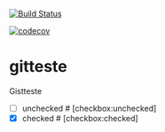 [![Build Status](https://travis-ci.org/bferronato/gitteste.svg?branch=master)](https://travis-ci.org/bferronato/gitteste)

[![codecov](https://codecov.io/gh/bferronato/gitteste/branch/master/graph/badge.svg)](https://codecov.io/gh/bferronato/gitteste)


gitteste
========

Gistteste


* [ ] unchecked # [checkbox:unchecked]
* [x] checked   # [checkbox:checked]
